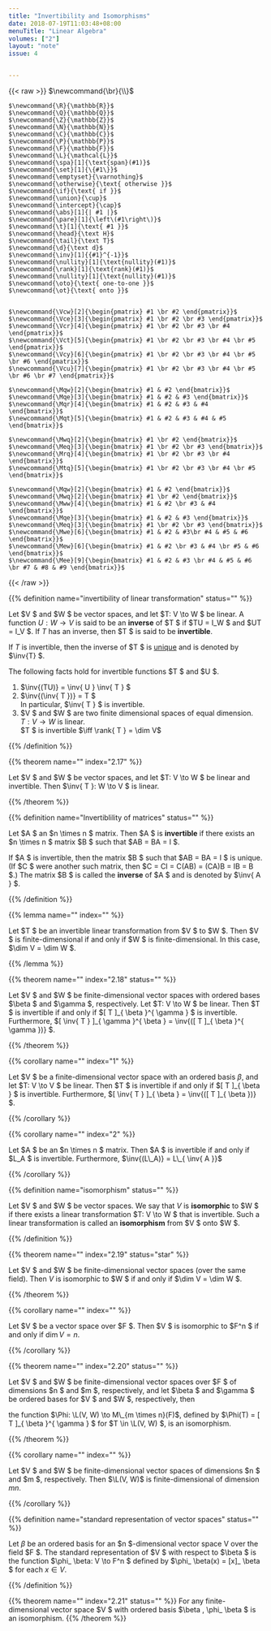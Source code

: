 ```yaml
---
title: "Invertibility and Isomorphisms"
date: 2018-07-19T11:03:48+08:00
menuTitle: "Linear Algebra"
volumes: ["2"]
layout: "note"
issue: 4


---
```


<!--more-->

<div class="latex-macros">
  {{< raw >}}
    $\newcommand{\br}{\\}$

    $\newcommand{\R}{\mathbb{R}}$
    $\newcommand{\Q}{\mathbb{Q}}$
    $\newcommand{\Z}{\mathbb{Z}}$
    $\newcommand{\N}{\mathbb{N}}$
    $\newcommand{\C}{\mathbb{C}}$
    $\newcommand{\P}{\mathbb{P}}$
    $\newcommand{\F}{\mathbb{F}}$
    $\newcommand{\L}{\mathcal{L}}$
    $\newcommand{\spa}[1]{\text{span}(#1)}$
    $\newcommand{\set}[1]{\{#1\}}$
    $\newcommand{\emptyset}{\varnothing}$
    $\newcommand{\otherwise}{\text{ otherwise }}$
    $\newcommand{\if}{\text{ if }}$
    $\newcommand{\union}{\cup}$
    $\newcommand{\intercept}{\cap}$
    $\newcommand{\abs}[1]{| #1 |}$
    $\newcommand{\pare}[1]{\left\(#1\right\)}$
    $\newcommand{\t}[1]{\text{ #1 }}$
    $\newcommand{\head}{\text H}$
    $\newcommand{\tail}{\text T}$
    $\newcommand{\d}{\text d}$
    $\newcommand{\inv}[1]{{#1}^{-1}}$
    $\newcommand{\nullity}[1]{\text{nullity}(#1)}$
    $\newcommand{\rank}[1]{\text{rank}(#1)}$
    $\newcommand{\nullity}[1]{\text{nullity}(#1)}$
    $\newcommand{\oto}{\text{ one-to-one }}$
    $\newcommand{\ot}{\text{ onto }}$


    $\newcommand{\Vcw}[2]{\begin{pmatrix} #1 \br #2 \end{pmatrix}}$
    $\newcommand{\Vce}[3]{\begin{pmatrix} #1 \br #2 \br #3 \end{pmatrix}}$
    $\newcommand{\Vcr}[4]{\begin{pmatrix} #1 \br #2 \br #3 \br #4 \end{pmatrix}}$
    $\newcommand{\Vct}[5]{\begin{pmatrix} #1 \br #2 \br #3 \br #4 \br #5 \end{pmatrix}}$
    $\newcommand{\Vcy}[6]{\begin{pmatrix} #1 \br #2 \br #3 \br #4 \br #5 \br #6 \end{pmatrix}}$
    $\newcommand{\Vcu}[7]{\begin{pmatrix} #1 \br #2 \br #3 \br #4 \br #5 \br #6 \br #7 \end{pmatrix}}$

    $\newcommand{\Mqw}[2]{\begin{bmatrix} #1 & #2 \end{bmatrix}}$
    $\newcommand{\Mqe}[3]{\begin{bmatrix} #1 & #2 & #3 \end{bmatrix}}$
    $\newcommand{\Mqr}[4]{\begin{bmatrix} #1 & #2 & #3 & #4 \end{bmatrix}}$
    $\newcommand{\Mqt}[5]{\begin{bmatrix} #1 & #2 & #3 & #4 & #5 \end{bmatrix}}$

    $\newcommand{\Mwq}[2]{\begin{bmatrix} #1 \br #2 \end{bmatrix}}$
    $\newcommand{\Meq}[3]{\begin{bmatrix} #1 \br #2 \br #3 \end{bmatrix}}$
    $\newcommand{\Mrq}[4]{\begin{bmatrix} #1 \br #2 \br #3 \br #4 \end{bmatrix}}$
    $\newcommand{\Mtq}[5]{\begin{bmatrix} #1 \br #2 \br #3 \br #4 \br #5 \end{bmatrix}}$

    $\newcommand{\Mqw}[2]{\begin{bmatrix} #1 & #2 \end{bmatrix}}$
    $\newcommand{\Mwq}[2]{\begin{bmatrix} #1 \br #2 \end{bmatrix}}$
    $\newcommand{\Mww}[4]{\begin{bmatrix} #1 & #2 \br #3 & #4 \end{bmatrix}}$
    $\newcommand{\Mqe}[3]{\begin{bmatrix} #1 & #2 & #3 \end{bmatrix}}$
    $\newcommand{\Meq}[3]{\begin{bmatrix} #1 \br #2 \br #3 \end{bmatrix}}$
    $\newcommand{\Mwe}[6]{\begin{bmatrix} #1 & #2 & #3\br #4 & #5 & #6 \end{bmatrix}}$
    $\newcommand{\Mew}[6]{\begin{bmatrix} #1 & #2 \br #3 & #4 \br #5 & #6 \end{bmatrix}}$
    $\newcommand{\Mee}[9]{\begin{bmatrix} #1 & #2 & #3 \br #4 & #5 & #6 \br #7 & #8 & #9 \end{bmatrix}}$
  {{< /raw >}}
</div>

{{% definition name="invertibility of linear transformation" status="" %}}

Let $V $ and $W $ be vector spaces, and let $T: V \to W $ be linear. A function $U: W \to V$ is said to be an **inverse** of $T $ if $TU = I\_W $ and $UT = I\_V $. If $T$ has an inverse, then $T $ is said to be **invertible**.

If $T$ is invertible, then the inverse of $T $ is <u>unique</u> and is denoted by $\inv{T} $.

The following facts hold for invertible functions $T $ and $U $.

1. $\inv{(TU)} = \inv{ U } \inv{ T } $
2. $\inv{(\inv{ T })} = T $ <br>
In particular, $\inv{ T } $ is invertible.
3. $V $ and $W $ are two finite dimensional spaces of equal dimension. $T: V \to W$ is linear.<br>
$T $ is invertible $\iff  \rank{ T } = \dim V$

{{% /definition %}}

{{% theorem name="" index="2.17" %}}

Let $V $ and $W $ be vector spaces, and let $T: V \to W $ be linear and invertible. Then $\inv{ T }: W \to V $ is linear.

{{% /theorem %}}

{{% definition name="Invertiblility of matrices" status="" %}}

Let $A $ an $n \times n $ matrix. Then $A $ is **invertible** if there exists an $n \times n $ matrix $B $ such that $AB = BA = I $.

If $A $ is invertible, then the matrix $B $ such that $AB = BA = I $ is unique. (If $C $ were another such matrix, then $C = CI = C(AB) = (CA)B = IB = B $.) The matrix $B $ is called the **inverse** of $A $ and is denoted by $\inv{ A } $.

{{% /definition %}}

{{% lemma name="" index="" %}}

Let $T $ be an invertible linear transformation from $V $ to $W $. Then $V $ is finite-dimensional if and only if $W $ is finite-dimensional. In this case, $\dim V = \dim W $.

{{% /lemma %}}

{{% theorem name="" index="2.18" status="" %}}

Let $V $ and $W $ be finite-dimensional vector spaces with ordered bases $\beta $ and $\gamma $, respectively. Let $T: V \to W $ be linear. Then $T $ is invertible if and only if $[ T ]\_{ \beta }^{ \gamma } $ is invertible. Furthermore, $[ \inv{ T } ]\_{ \gamma }^{ \beta } = \inv{([ T ]\_{ \beta }^{ \gamma })} $.

{{% /theorem %}}

{{% corollary name="" index="1" %}}

Let $V $ be a finite-dimensional vector space with an ordered basis $\beta$, and let $T: V \to V $ be linear. Then $T $ is invertible if and only if $[ T ]\_{ \beta } $ is invertible. Furthermore, $[ \inv{ T } ]\_{ \beta } = \inv{([ T ]\_{ \beta })} $.

{{% /corollary %}}

{{% corollary name="" index="2" %}}

Let $A $ be an $n \times n $ matrix. Then $A $ is invertible if and only if $L\_A $ is invertible. Furthermore, $\inv{(L\_A)} = L\_{ \inv{ A }}$

{{% /corollary %}}

{{% definition name="isomorphism" status="" %}}

Let $V $ and $W $ be vector spaces. We say that $V$ is **isomorphic** to $W $ if there exists a linear transformation $T: V \to W $ that is invertible. Such a linear transformation is called an **isomorphism** from $V $ onto $W $.

{{% /definition %}}

{{% theorem name="" index="2.19" status="star" %}}

Let $V $ and $W $ be finite-dimensional vector spaces (over the same field). Then $V$ is isomorphic to $W $ if and only if $\dim V = \dim W $.

{{% /theorem %}}

{{% corollary name="" index="" %}}

Let $V $ be a vector space over $F $. Then $V $ is isomorphic to $F^n $ if and only if $\dim V = n$.

{{% /corollary %}}

{{% theorem name="" index="2.20" status="" %}}

Let $V $ and $W $ be finite-dimensional vector spaces over $F $ of dimensions $n $ and $m $, respectively, and let $\beta $ and $\gamma $ be ordered bases for $V $ and $W $, respectively, then

the function $\Phi: \L(V, W) \to M\_{m \times n}(F)$, defined by $\Phi(T) = [ T ]\_{ \beta }^{ \gamma } $ for $T \in \L(V, W) $, is an isomorphism.

{{% /theorem %}}

{{% corollary name="" index="" %}}

Let $V $ and $W $ be finite-dimensional vector spaces of dimensions $n $ and $m $, respectively. Then $\L(V, W)$ is finite-dimensional of dimension $mn$.

{{% /corollary %}}

{{% definition name="standard representation of vector spaces" status="" %}}

Let $\beta$ be an ordered basis for an $n $-dimensional vector space V over the field $F $. The standard representation of $V $ with respect to $\beta $ is the function $\phi\_ \beta: V \to F^n $ defined by $\phi\_ \beta(x) = [x]\_ \beta $ for each $x \in V$.

{{% /definition %}}

{{% theorem name="" index="2.21" status="" %}}
For any finite-dimensional vector space $V $ with ordered basis $\beta , \phi\_ \beta $ is an isomorphism.
{{% /theorem %}}

